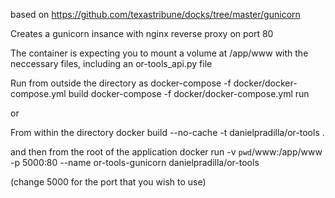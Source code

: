 based on https://github.com/texastribune/docks/tree/master/gunicorn

Creates a gunicorn insance with nginx reverse proxy on port 80

The container is expecting you to mount a volume at /app/www with the neccessary files, including an or-tools_api.py file

Run from outside the directory as
docker-compose -f docker/docker-compose.yml build
docker-compose -f docker/docker-compose.yml run


or 

From within the directory
docker build --no-cache -t danielpradilla/or-tools .

and then from the root of the application
docker run -v `pwd`/www:/app/www -p 5000:80 --name or-tools-gunicorn  danielpradilla/or-tools 

(change 5000 for the port that you wish to use)
